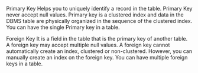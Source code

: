 Primary Key
Helps you to uniquely identify a record in the table.
Primary Key never accept null values.
Primary key is a clustered index and data in the DBMS table are physically organized in the sequence of the clustered index.
You can have the single Primary key in a table.


Foreign Key
It is a field in the table that is the primary key of another table.
A foreign key may accept multiple null values.
A foreign key cannot automatically create an index, clustered or non-clustered. However, you can manually create an index on the foreign key.
You can have multiple foreign keys in a table.
